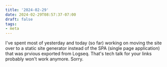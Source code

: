```yaml
---
title: '2024-02-29'
date: 2024-02-29T08:57:37-07:00
draft: false
tags:
- meta
---
```

I've spent most of yesterday and today (so far) working on moving the site over to a static site generator instead of the SPA (single page application) that was prvious exported from Logseq. That's tech talk for your links probably won't work anymore. Sorry.

